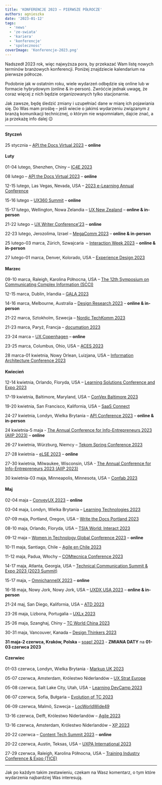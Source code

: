 ```yaml
---
title: 'KONFERENCJE 2023 – PIERWSZE PÓŁROCZE'
authors: agnieszka
date: '2023-01-12'
tags:
  - 'news'
  - 'ze-swiata'
  - 'kariera'
  - 'konferencje'
  - 'spolecznosc'
coverImage: 'Konferencje-2023.png'
---
```


Nadszedł 2023 rok, więc najwyższa pora, by przekazać Wam listę nowych terminów
branżowych konferencji. Poniżej znajdziecie kalendarium na pierwsze półrocze.

<!--truncate-->

Podobnie jak w ostatnim roku, wiele wydarzeń odbędzie się online lub w formacie
hybrydowym (online & in-person). Zwróćcie jednak uwagę, że coraz więcej z nich
będzie organizowanych tylko stacjonarnie.

Jak zawsze, będę śledzić zmiany i uzupełniać dane w miarę ich pojawiania się. Do
Was mam prośbę – jeśli wiecie o jakimś wydarzeniu związanym z branżą komunikacji
technicznej, o którym nie wspomniałam, dajcie znać, a ja przekażę info dalej 😉

---

#### Styczeń

25 stycznia –
[API the Docs Virtual 2023](https://apithedocs.org/virtual-2023) – **online**

#### Luty

01-04 lutego, Shenzhen, Chiny – [IC4E 2023](http://www.ic4e.net/)

08 lutego –
[API the Docs Virtual 2023](https://apithedocs.org/virtual-2023) – **online**

12-15 lutego, Las Vegas, Nevada, USA –
[2023 e-Learning Annual Conference](https://intc.memberclicks.net/2023-annual-conference-elearning)

15-16 lutego – [UX360 Summit](https://www.ux360summit.com/) – **online**

15-17 lutego, Wellington, Nowa Zelandia –
[UX New Zealand](https://www.uxnewzealand.com/) – **online & in-person**

21-22 lutego – [UX Writer Conference’23](https://uxwriterconference.com/) –
**online**

22-23 lutego, Jerozolima, Izrael – [MegaComm 2023](https://megacomm.org/) –
**online & in-person**

25 lutego-03 marca, Zürich, Szwajcaria  –
[Interaction Week 2023](https://www.interaction23.ixda.org/) – **online &
in-person**

27 lutego-01 marca, Denver, Kolorado, USA
– [Experience Design 2023](https://www.designinnovationglobal.com/events-experience-design)

#### Marzec

09-10 marca, Raleigh, Karolina Północna, USA –
[The 12th Symposium on Communicating Complex Information (SCCI)](https://scciannual.wordpress.com/)

12-15 marca, Dublin, Irlandia –
[GALA 2023](https://www.gala-global.org/events/annual-conference)

14-16 marca, Melbourne, Australia –
[Design Research 2023](https://uxaustralia.com.au/) – **online & in-person**

21-22 marca, Sztokholm, Szwecja –
[Nordic TechKomm 2023](https://www.nordic-techkomm.com/)

21-23 marca, Paryż, Francja – [documation 2023](https://www.documation.fr/)

23-24 marca – [UX Copenhagen](https://uxcopenhagen.com/) – **online**

23-25 marca, Columbus, Ohio, USA –
[ACES 2023](https://aceseditors.org/conference/aces-2023-columbus)

28 marca-01 kwietnia, Nowy Orlean, Luizjana, USA –
[Information Architecture Conference 2023](https://www.theiaconference.com/)

#### Kwiecień

12-14 kwietnia, Orlando, Floryda, USA –
[Learning Solutions Conference and Expo 2023](https://learningsolutionscon.com/)

17-19 kwietnia, Baltimore, Maryland, USA –
[ConVex Baltimore 2023](https://convex.infomanagementcenter.com/)

19-20 kwietnia, San Francisco, Kalifornia, USA –
[SaaS Connect](https://www.cloudsoftwareassociation.com/saas-connect/)

24-27 kwietnia, Londyn, Wielka Brytania –
[API Conference 2023](https://apiconference.net/london/) – **online &
in-person**

24 kwietnia-5 maja -
[The Annual Conference for Info-Entrepreneurs 2023 (AIIP 2023)](https://www.aiip.org/conference)
– **online**

26-27 kwietnia, Würzburg, Niemcy –
[Tekom Spring Conference 2023](https://fruehjahrstagung.tekom.de/)

27-28 kwietnia – [eLSE 2023](https://www.elseconference.eu/) – **online**

27-30 kwietnia, Milwaukee, Wisconsin, USA -
[The Annual Conference for Info-Entrepreneurs 2023 (AIIP 2023)](https://www.aiip.org/conference)

30 kwietnia-03 maja, Minneapolis, Minnesota, USA –
[Confab 2023](https://www.confabevents.com/)

#### Maj

02-04 maja – [ConveyUX 2023](https://conveyux.com/) – **online**

03-04 maja, Londyn, Wielka Brytania –
[Learning Technologies 2023](https://www.learningtechnologies.co.uk/welcome)

07-09 maja, Portland, Oregon, USA –
[Write the Docs Portland 2023](https://www.writethedocs.org/conf/portland/2023/)

08-10 maja, Orlando, Floryda, USA –
[TSIA World: Interact 2023](https://www.tsia.com/conference)

09-12 maja –
[Women in Technology Global Conference 2023](https://www.womentech.net/women-tech-conference)
– **online**

10-11 maja, Santiago, Chile –
[Agile en Chile 2023](https://www.agilealliance.org/agileenchile2023/)

11-12 maja, Padua, Włochy –
[COMtecnica Conference 2023](https://www.comtecnica.eu/en/)

14-17 maja, Atlanta, Georgia, USA –
[Technical Communication Summit & Expo 2023 (2023 Summit)](https://summit.stc.org/)

15-17 maja, – [OmnichannelX 2023](https://www.omnichannelx.digital/) –
**online**

16-18 maja, Nowy Jork, Nowy Jork, USA –
[UXDX USA 2023](https://uxdx.com/usa/2023/) – **online & in-person**

21-24 maj, San Diego, Kalifornia, USA –
[ATD 2023](https://atdconference.td.org/)

23-26 maja, Lizbona, Portugalia – [UXLx 2023](https://ux-lx.com/)

25-26 maja, Szanghaj, Chiny –
[TC World China 2023](https://www.tcworld-china.cn/en/)

30-31 maja, Vancouver, Kanada –
[Design Thinkers 2023](https://pheedloop.com/dtvan23/site/)

**31 maja-2 czerwca, Kraków, Polska** – [soap! 2023](https://soapconf.com/) -
**ZMIANA DATY** na **01-03 czerwca 2023**

#### Czerwiec

01-03 czerwca, Londyn, Wielka Brytania - [Markup UK 2023](https://markupuk.org/)

05-07 czerwca, Amsterdam, Królestwo Niderlandów –
[UX Strat Europe](https://uxstrat.com/europe/)

05-08 czerwca, Salt Lake City, Utah, USA -
[Learning DevCamp 2023](https://learningdevcamp.com/)

06-07 czerwca, Sofia, Bułgaria –
[Evolution of TC 2023](https://evolution-of-tc.com/)

06-09 czerwca, Malmö, Szwecja –
[LocWorldWide49](https://locworld.com/events/locworld49-malmo-2023/)

13-16 czerwca, Delft, Królestwo Niderlandów –
[Agile 2023](https://agile-online.org/conference-2023)

13-16 czerwca, Amsterdam, Królestwo Niderlandów –
[XP 2023](https://www.agilealliance.org/xp2023/)

20-22 czerwca – [Content Tech Summit 2023](https://content.tech/) – **online**

20-22 czerwca, Austin, Teksas, USA –
[UXPA International 2023](https://uxpa2023.org/)

27-29 czerwca, Raleigh, Karolina Północna, USA –
[Training Industry Conference & Expo (TICE)](https://tice.trainingindustry.com/event/fad6d949-9a06-49b7-81d3-60f2bbe170bd/summary)

---

Jak po każdym takim zestawieniu, czekam na Wasz komentarz, o tym które
wydarzenia najbardziej Was interesują.
